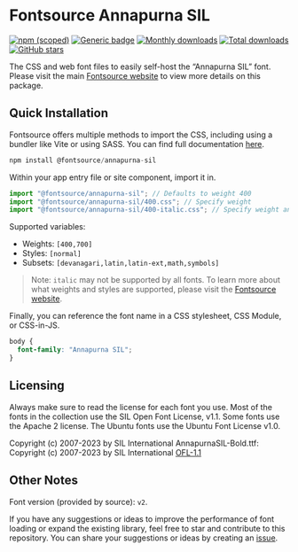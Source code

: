 # Fontsource Annapurna SIL

[![npm (scoped)](https://img.shields.io/npm/v/@fontsource/annapurna-sil?color=brightgreen)](https://www.npmjs.com/package/@fontsource/annapurna-sil) [![Generic badge](https://img.shields.io/badge/fontsource-passing-brightgreen)](https://github.com/fontsource/fontsource) [![Monthly downloads](https://badgen.net/npm/dm/@fontsource/annapurna-sil)](https://github.com/fontsource/fontsource) [![Total downloads](https://badgen.net/npm/dt/@fontsource/annapurna-sil)](https://github.com/fontsource/fontsource) [![GitHub stars](https://img.shields.io/github/stars/fontsource/fontsource.svg?style=social&label=Star)](https://github.com/fontsource/fontsource/stargazers)

The CSS and web font files to easily self-host the “Annapurna SIL” font. Please visit the main [Fontsource website](https://fontsource.org/fonts/annapurna-sil) to view more details on this package.

## Quick Installation

Fontsource offers multiple methods to import the CSS, including using a bundler like Vite or using SASS. You can find full documentation [here](https://fontsource.org/docs/getting-started/introduction).

```javascript
npm install @fontsource/annapurna-sil
```

Within your app entry file or site component, import it in.

```javascript
import "@fontsource/annapurna-sil"; // Defaults to weight 400
import "@fontsource/annapurna-sil/400.css"; // Specify weight
import "@fontsource/annapurna-sil/400-italic.css"; // Specify weight and style
```

Supported variables:
- Weights: `[400,700]`
- Styles: `[normal]`
- Subsets: `[devanagari,latin,latin-ext,math,symbols]`

> Note: `italic` may not be supported by all fonts. To learn more about what weights and styles are supported, please visit the [Fontsource website](https://fontsource.org/fonts/annapurna-sil).

Finally, you can reference the font name in a CSS stylesheet, CSS Module, or CSS-in-JS.

```css
body {
  font-family: "Annapurna SIL";
}
```

## Licensing
Always make sure to read the license for each font you use. Most of the fonts in the collection use the SIL Open Font License, v1.1. Some fonts use the Apache 2 license. The Ubuntu fonts use the Ubuntu Font License v1.0.

Copyright (c) 2007-2023 by SIL International AnnapurnaSIL-Bold.ttf: Copyright (c) 2007-2023 by SIL International
[OFL-1.1](https://openfontlicense.org)

## Other Notes
Font version (provided by source): `v2`.

If you have any suggestions or ideas to improve the performance of font loading or expand the existing library, feel free to star and contribute to this repository. You can share your suggestions or ideas by creating an [issue](https://github.com/fontsource/fontsource/issues).